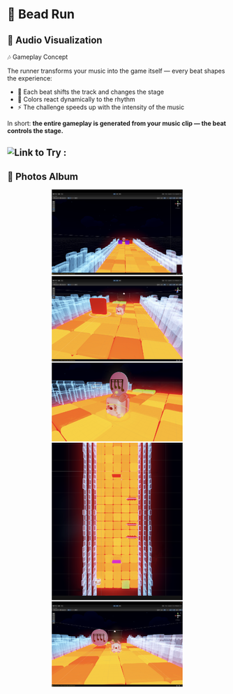 # 🚀    Bead Run 
## 📖 Audio Visualization 

🎶 Gameplay Concept  

The runner transforms your music into the game itself — every beat shapes the experience:  

- 🎵 Each beat shifts the track and changes the stage  
- 🌈 Colors react dynamically to the rhythm  
- ⚡ The challenge speeds up with the intensity of the music  

In short: **the entire gameplay is generated from your music clip — the beat controls the stage.**

## ![Link to Try : ](https://nahla-almassri.itch.io/beat-run)


## 📖 Photos Album 
<p align="center">
  <img src="IMG/1.png" width="300">
  <img src="IMG/2.png" width="300">
  <img src="IMG/3.png" width="300">
  <img src="IMG/4.png" width="300">
   <img src="IMG/5.png" width="300">
</p>